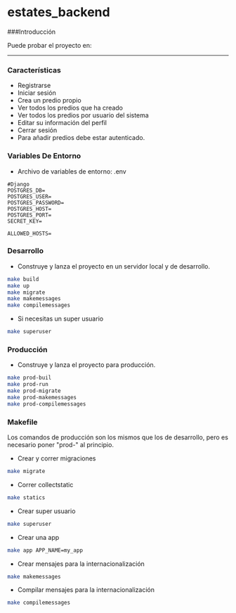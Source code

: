# estates_backend


###Introducción


Puede probar el proyecto en: []()

*****


### Características

* Registrarse
* Iniciar sesión
* Crea un predio propio
* Ver todos los predios que ha creado
* Ver todos los predios por usuario del sistema
* Editar su información del perfil
* Cerrar sesión
* Para añadir predios debe estar autenticado.


### Variables De Entorno
* Archivo de variables de entorno: .env
```
#Django
POSTGRES_DB=
POSTGRES_USER=
POSTGRES_PASSWORD=
POSTGRES_HOST=
POSTGRES_PORT=
SECRET_KEY=

ALLOWED_HOSTS=
```

### Desarrollo
* Construye y lanza el proyecto en un servidor local y de desarrollo.
``` bash
make build
make up
make migrate
make makemessages
make compilemessages
```

* Si necesitas un super usuario
```bash
make superuser
```


### Producción
* Construye y lanza el proyecto para producción.
``` bash
make prod-buil
make prod-run
make prod-migrate
make prod-makemessages
make prod-compilemessages
```

### Makefile

Los comandos de producción son los mismos que los de desarrollo, pero es necesario poner "prod-" al principio.
* Crear y correr migraciones
``` bash
make migrate
```

* Correr collectstatic
``` bash
make statics
```

* Crear super usuario
``` bash
make superuser
```

* Crear una app
``` bash
make app APP_NAME=my_app
```

* Crear mensajes para la internacionalización
``` bash
make makemessages
```

* Compilar mensajes para la internacionalización
``` bash
make compilemessages
```